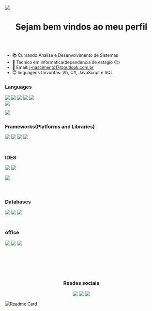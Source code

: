 <!--<img align="left" src ="https://ttotblog.files.wordpress.com/2014/10/tumblr_mm3mdz4jip1sp5yuho1_250.gif">-->
<img src ="https://images-wixmp-ed30a86b8c4ca887773594c2.wixmp.com/f/ee4c039d-bca3-4b5c-9177-402428a34d44/dekgcj6-b6016d0e-bdb0-4077-ad72-b32138832be5.gif?token=eyJ0eXAiOiJKV1QiLCJhbGciOiJIUzI1NiJ9.eyJzdWIiOiJ1cm46YXBwOjdlMGQxODg5ODIyNjQzNzNhNWYwZDQxNWVhMGQyNmUwIiwiaXNzIjoidXJuOmFwcDo3ZTBkMTg4OTgyMjY0MzczYTVmMGQ0MTVlYTBkMjZlMCIsIm9iaiI6W1t7InBhdGgiOiJcL2ZcL2VlNGMwMzlkLWJjYTMtNGI1Yy05MTc3LTQwMjQyOGEzNGQ0NFwvZGVrZ2NqNi1iNjAxNmQwZS1iZGIwLTQwNzctYWQ3Mi1iMzIxMzg4MzJiZTUuZ2lmIn1dXSwiYXVkIjpbInVybjpzZXJ2aWNlOmZpbGUuZG93bmxvYWQiXX0.fJfdcwpfK9nekbrD77PIEOTUvw0YbyrR-m10aeU9QUU">

<h1 align="center"> Sejam bem vindos ao meu perfil </h1>

<br> <br>

- 📚 Cursando Analise e Desenvolvimento de Sistemas
- 📜 Técnico em informática(dependência de estágio 😔)
- 📧 Email: j-nascimento17@outlook.com.br
- 😇 linguagens farvoritas: Vb, C#, JavaScript e SQL

##

### Languages

<div>
 
<!--<img src ="https://img.shields.io/badge/markdown-%23000000.svg?style=for-the-badge&logo=markdown&logoColor=white">-->
        
<img src ="https://img.shields.io/badge/html5-%23E34F26.svg?style=for-the-badge&logo=html5&logoColor=white">
                      
<img src ="https://img.shields.io/badge/css3-%231572B6.svg?style=for-the-badge&logo=css3&logoColor=white">
        
<img src ="https://img.shields.io/badge/javascript-%23323330.svg?style=for-the-badge&logo=javascript&logoColor=%23F7DF1E">
        
<img src ="https://img.shields.io/badge/php-%23777BB4.svg?style=for-the-badge&logo=php&logoColor=white">
                      
<img src ="https://img.shields.io/badge/c%23-%23239120.svg?style=for-the-badge&logo=c-sharp&logoColor=white">
        
</div>

<div>     
<a href="https://github.com/JNascimento-droid" target="_blank"><img wight = "20%" src="https://github-readme-stats.vercel.app/api?username=JNascimento-droid&show_icons=true&theme=tokyonight&include_all_commits=true&count_private=true"/></a>

<a href="https://github.com/JNascimento-droid" target="_blank"><img wight = "20%" src="https://github-readme-stats.vercel.app/api/top-langs/?username=JNascimento-droid&layout=compact&langs_count=1&theme=tokyonight"/></a>
</div>

##

### Frameworks(Platforms and Libraries)

<div>   
                    
<img src ="https://img.shields.io/badge/SASS-hotpink.svg?style=for-the-badge&logo=SASS&logoColor=white">
                      
<img src ="https://img.shields.io/badge/jquery-%230769AD.svg?style=for-the-badge&logo=jquery&logoColor=white">
                       
<img src ="https://img.shields.io/badge/node.js-6DA55F?style=for-the-badge&logo=node.js&logoColor=white">
        
<img src ="https://img.shields.io/badge/.NET-5C2D91?style=for-the-badge&logo=.net&logoColor=white">
                      
</div>

<br>

##

### IDES

<div>
 
<img src ="https://img.shields.io/badge/Visual%20Studio%20Code-0078d7.svg?style=for-the-badge&logo=visual-studio-code&logoColor=white">
   
<img src ="https://img.shields.io/badge/Visual%20Studio-5C2D91.svg?style=for-the-badge&logo=visual-studio&logoColor=white">
  
<a href=https://codepen.io/JN2020 target="_blank"><img src ="https://img.shields.io/badge/Codepen-000000?style=for-the-badge&logo=codepen&logoColor=white"></a>
</div>

<br>

##

### Databases

<div>
   
<img src ="https://img.shields.io/badge/Microsoft%20SQL%20Sever-CC2927?style=for-the-badge&logo=microsoft%20sql%20server&logoColor=white">
   
<img src ="https://img.shields.io/badge/mysql-%2300f.svg?style=for-the-badge&logo=mysql&logoColor=white">
        
<img src ="https://img.shields.io/badge/Microsoft_Access-A4373A?style=for-the-badge&logo=microsoft-access&logoColor=white">
 
</div>

<br>

##

### office
<div>
   
<img src ="https://img.shields.io/badge/Microsoft_Excel-217346?style=for-the-badge&logo=microsoft-excel&logoColor=white">
   
<img src ="https://img.shields.io/badge/Microsoft_Word-2B579A?style=for-the-badge&logo=microsoft-word&logoColor=white">
        
<img src ="https://img.shields.io/badge/Microsoft_PowerPoint-B7472A?style=for-the-badge&logo=microsoft-powerpoint&logoColor=white">
   
</div>

<br><br><br><br>

##

<h3 align ="center">Resdes sociais</h3>

<div align ="center">
   
<img src ="https://img.shields.io/badge/Instagram-%23E4405F.svg?style=for-the-badge&logo=Instagram&logoColor=white">
        
<img src ="https://img.shields.io/badge/Facebook-%231877F2.svg?style=for-the-badge&logo=Facebook&logoColor=white">
        
<img src ="https://img.shields.io/badge/Gmail-D14836?style=for-the-badge&logo=gmail&logoColor=white">
   
</div>

[![Readme Card](https://github-readme-stats.vercel.app/api/pin/?username=JNascimento-droid&repo=github-readme-stats)](https://github.com/JNascimento-droid/github-readme-stats)

<!--https://github.com/JNascimento-droid/jquery-library-.git-->
